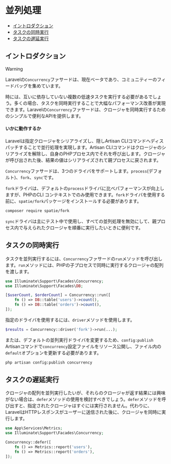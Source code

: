 # 並列処理

- [イントロダクション](#introduction)
- [タスクの同時実行](#running-concurrent-tasks)
- [タスクの遅延実行](#deferring-concurrent-tasks)

<a name="introduction"></a>
## イントロダクション

> [!WARNING]
> Laravelの`Concurrency`ファサードは、現在ベータであり、コミュニティーのフィードバッグを集めています。

時には、互いに依存していない複数の低速タスクを実行する必要があるでしょう。多くの場合、タスクを同時実行することで大幅なパフォーマンス改善が実現できます。Laravelの`Concurrency`ファサードは、クロージャを同時実行するためのシンプルで便利なAPIを提供します。

<a name="how-it-works"></a>
#### いかに動作するか

Laravelは指定クロージャをシリアライズし、隠しArtisan CLIコマンドへディスパッチすることで並行処理を実現します。Artisan CLIコマンドはクロージャのシリアライズを解除し、自身のPHPプロセス内でそれを呼び出します。クロージャが呼び出された後、結果の値はシリアライズされて親プロセスに戻されます。

`Concurrency`ファサードは、3つのドライバをサポートします。`process`(デフォルト)、`fork`、`sync`です。

`fork`ドライバは、デフォルトの`process`ドライバに比べパフォーマンスが向上しますが、PHPのCLI コンテキストでのみ使用できます。`fork`ドライバを使用する前に、`spatie/fork`パッケージをインストールする必要があります。

```bash
composer require spatie/fork
```

`sync`ドライバは主にテスト中で使用し、すべての並列処理を無効にして、親プロセス内で与えられたクロージャを順番に実行したいときに便利です。

<a name="running-concurrent-tasks"></a>
## タスクの同時実行

タスクを並列実行するには、`Concurrency`ファサードの`run`メソッドを呼び出します。`run`メソッドには、PHPの子プロセスで同時に実行するクロージャの配列を渡します。

```php
use Illuminate\Support\Facades\Concurrency;
use Illuminate\Support\Facades\DB;

[$userCount, $orderCount] = Concurrency::run([
    fn () => DB::table('users')->count(),
    fn () => DB::table('orders')->count(),
]);
```

指定のドライバを使用するには、`driver`メソッドを使用します。

```php
$results = Concurrency::driver('fork')->run(...);
```

または、デフォルトの並列実行ドライバを変更するため、`config:publish` Artisanコマンドで`concurrency`設定ファイルをリソース公開し、ファイル内の`default`オプションを更新する必要があります。

```bash
php artisan config:publish concurrency
```

<a name="deferring-concurrent-tasks"></a>
## タスクの遅延実行

クロージャの配列を並列実行したいが、それらのクロージャが返す結果には興味がない場合は、`defer`メソッドの使用を検討すべきでしょう。`defer`メソッドを呼び出すと、指定されたクロージャはすぐには実行されません。代わりに、LaravelはHTTPレスポンスがユーザーに送信された後に、クロージャを同時に実行します。

```php
use App\Services\Metrics;
use Illuminate\Support\Facades\Concurrency;

Concurrency::defer([
    fn () => Metrics::report('users'),
    fn () => Metrics::report('orders'),
]);
```
